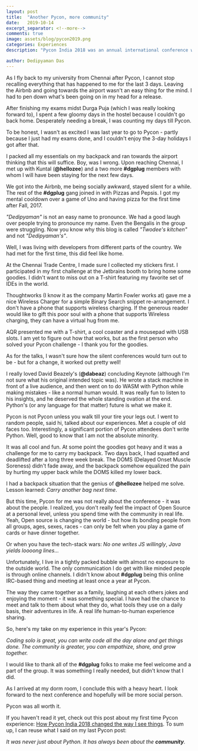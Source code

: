```yaml
---
layout: post
title:  "Another Pycon, more community"
date:   2019-10-14
excerpt_separator: <!--more-->
comments: true
image: assets/blog/pycon2019.png
categories: Experiences
description: "Pycon India 2018 was an annual international conference where developers from all over the world came together, connected and shared their experiences. A second time at Pycon connected me with the Open Source family."

author: Dedipyaman Das
---
```


As I fly back to my university from Chennai after Pycon, I cannot stop recalling everything that has happened to me for the last 3 days. Leaving the Airbnb and going towards the airport wasn't an easy thing for the mind. I had to pen down what's been going on in my head for a release. 
<!--more-->

After finishing my exams midst Durga Puja (which I was really looking forward to), I spent a few gloomy days in the hostel because I couldn't go back home. Desperately needing a break, I was counting my days till Pycon. 

To be honest, I wasn't as excited I was last year to go to Pycon - partly because I just had my exams done, and I couldn't enjoy the 3-day holidays I got after that.

I packed all my essentials on my backpack and ran towards the airport thinking that this will suffice. Boy, was I wrong. Upon reaching Chennai, I met up with Kuntal (**@hellozee**) and a two more **#dgplug** members with whom I will have been staying for the next few days.

We got into the Airbnb, me being socially awkward, stayed silent for a while. The rest of the **#dgplug** gang joined in with Pizzas and Pepsis. I got my mental cooldown over a game of Uno and having pizza for the first time after Fall, 2017.

_"Dedipyaman"_ is not an easy name to pronounce. We had a good laugh over people trying to pronounce my name. Even the Bengalis in the group were struggling. Now you know why this blog is called _"Twodee's kitchen"_ and not _"Dedipyaman's"_. 

Well, I was living with developers from different parts of the country. We had met for the first time, this did feel like home.

At the Chennai Trade Centre, I made sure I collected my stickers first. I participated in my first challenge at the Jetbrains booth to bring home some goodies. I didn't want to miss out on a T-shirt featuring my favorite set of IDEs in the world.

Thoughtworks (I know it as the company Martin Fowler works at) gave me a nice Wireless Charger for a simple Binary Search snippet re-arrangement. I don't have a phone that supports wireless charging. If the generous reader would like to gift this poor soul with a phone that supports Wireless charging, they can have a virtual hug from me.

AQR presented me with a T-shirt, a cool coaster and a mousepad with USB slots. I am yet to figure out how that works, but as the first person who solved your Pycon challenge - I thank you for the goodies.

As for the talks, I wasn't sure how the silent conferences would turn out to be - but for a change, it worked out pretty well!

I really loved David Beazely's (**@dabeaz**) concluding Keynote (although I'm not sure what his original intended topic was). He wrote a stack machine in front of a live audience, and then went on to do WASM with Python while making mistakes - like a normal human would. It was really fun to listen to his insights, and he deserved the whole standing ovation at the end. Python's (or any language for that matter) future is what we make it.

Pycon is not Pycon unless you walk till your tire your legs out. I went to random people, said hi, talked about our experiences. Met a couple of old faces too. Interestingly, a significant portion of Pycon attendees don't write Python. Well, good to know that I am not the absolute minority.

It was all cool and fun. At some point the goodies got heavy and it was a challenge for me to carry my backpack. Two days back, I had squatted and deadlifted after a long three week break. The DOMS (Delayed Onset Muscle Soreness) didn't fade away, and the backpack somehow equalized the pain by hurting my upper back while the DOMS killed my lower back.

I had a backpack situation that the genius of **@hellozee** helped me solve. Lesson learned: _Carry another bag next time_.

But this time, Pycon for me was not really about the conference - it was about the people. I realized, you don't really feel the impact of Open Source at a personal level, unless you spend time with the community in real life. Yeah, Open source is changing the world - but how its bonding people from all groups, ages, sexes, races - can only be felt when you play a game of cards or have dinner together.

Or when you have the tech-stack wars: _No one writes JS willingly_, _Java yields loooong lines..._

Unfortunately, I live in a tightly packed bubble with almost no exposure to the outside world. The only communication I do get with like minded people is through online channels. I didn't know about **#dgplug** being this online IRC-based thing and meeting at least once a year at Pycon.

The way they came together as a family, laughing at each others jokes and enjoying the moment - it was something special. I have had the chance to meet and talk to them about what they do, what tools they use on a daily basis, their adventures in life. A real life human-to-human experience sharing.

So, here's my take on my experience in this year's Pycon:

_Coding solo is great, you can write code all the day alone and get things done. The community is greater, you can empathize, share, and grow together._

I would like to thank all of the **#dgplug** folks to make me feel welcome and a part of the group. It was something I really needed, but didn't know that I did.

As I arrived at my dorm room, I conclude this with a heavy heart. I look forward to the next conference and hopefully will be more social person.

Pycon was all worth it.

If you haven't read it yet, check out this post about my first time Pycon experience: [How Pycon India 2018 changed the way I see things](https://www.twodee.me/blog/2018/10/29/pycon). To sum up, I can reuse what I said on my last Pycon post:

_It was never just about Python. It has always been about the **community**._